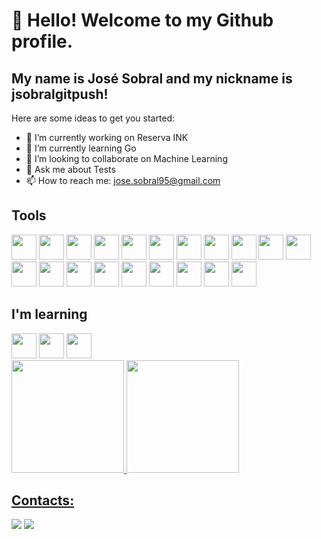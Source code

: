 # 👋 Hello! Welcome to my Github profile.
## My name is José Sobral and my nickname is jsobralgitpush!

Here are some ideas to get you started:

- 🔭 I’m currently working on Reserva INK
- 🌱 I’m currently learning Go
- 👯 I’m looking to collaborate on Machine Learning
- 💬 Ask me about Tests
- 📫 How to reach me: jose.sobral95@gmail.com



## Tools

<img loading="lazy" width="40" height="40" src="https://cdn.jsdelivr.net/gh/devicons/devicon/icons/ruby/ruby-original.svg" />          
<img loading="lazy" width="40" height="40" src="https://cdn.jsdelivr.net/gh/devicons/devicon/icons/rails/rails-original-wordmark.svg" />
<img loading="lazy" width="40" height="40" src="https://cdn.jsdelivr.net/gh/devicons/devicon/icons/python/python-original.svg" />
<img loading="lazy" width="40" height="40" src="https://cdn.jsdelivr.net/gh/devicons/devicon/icons/django/django-plain.svg" />
<img loading="lazy" width="40" height="40" src="https://cdn.jsdelivr.net/gh/devicons/devicon/icons/heroku/heroku-original.svg" />
<img loading="lazy" width="40" height="40" src="https://cdn.jsdelivr.net/gh/devicons/devicon/icons/amazonwebservices/amazonwebservices-original.svg" />
<img loading="lazy" width="40" height="40" src="https://cdn.jsdelivr.net/gh/devicons/devicon/icons/bitbucket/bitbucket-original.svg" />
<img loading="lazy" width="40" height="40" src="https://cdn.jsdelivr.net/gh/devicons/devicon/icons/elixir/elixir-original.svg" />
<img loading="lazy" width="40" height="40" src="https://cdn.jsdelivr.net/gh/devicons/devicon/icons/matlab/matlab-original.svg" />          
<img loading="lazy" width="40" height="40" src="https://cdn.jsdelivr.net/gh/devicons/devicon/icons/bitbucket/bitbucket-original.svg" />
<img loading="lazy" src="https://cdn.jsdelivr.net/gh/devicons/devicon/icons/git/git-original.svg" width="40" height="40"/>
<img loading="lazy" width="40" height="40" src="https://cdn.jsdelivr.net/gh/devicons/devicon/icons/docker/docker-original.svg" />
<img loading="lazy" width="40" height="40" src="https://cdn.jsdelivr.net/gh/devicons/devicon/icons/jenkins/jenkins-line.svg" />          
<img loading="lazy" width="40" height="40" src="https://cdn.jsdelivr.net/gh/devicons/devicon/icons/jupyter/jupyter-original.svg" /> 
<img loading="lazy" width="40" height="40" src="https://cdn.jsdelivr.net/gh/devicons/devicon/icons/matlab/matlab-original.svg" />          
<img loading="lazy" width="40" height="40" src="https://cdn.jsdelivr.net/gh/devicons/devicon/icons/pytorch/pytorch-original.svg" />          
<img loading="lazy" width="40" height="40" src="https://cdn.jsdelivr.net/gh/devicons/devicon/icons/tensorflow/tensorflow-original.svg" />          
<img loading="lazy" width="40" height="40" src="https://cdn.jsdelivr.net/gh/devicons/devicon/icons/css3/css3-original.svg" />
<img loading="lazy" width="40" height="40" src="https://cdn.jsdelivr.net/gh/devicons/devicon/icons/html5/html5-original.svg" />
<img loading="lazy" width="40" height="40" src="https://cdn.jsdelivr.net/gh/devicons/devicon/icons/linux/linux-original.svg" />          

## I'm learning
<img loading="lazy" width="40" height="40" src="https://cdn.jsdelivr.net/gh/devicons/devicon/icons/go/go-original.svg" />
<img loading="lazy" width="40" height="40" src="https://cdn.jsdelivr.net/gh/devicons/devicon/icons/pytorch/pytorch-original.svg" />
<img loading="lazy" width="40" height="40" src="https://cdn.jsdelivr.net/gh/devicons/devicon/icons/tensorflow/tensorflow-original.svg" />                    

<div>
<a href="https://github.com/seu-usuário-aqui">
<img loading="lazy" height="180em" src="https://github-readme-stats.vercel.app/api/top-langs/?username=jsobralgitpush&layout=compact&langs_count=7&theme=dracula"/>
<img loading="lazy" height="180em" src="https://github-readme-stats.vercel.app/api?username=jsobralgitpush&show_icons=true&theme=dracula&include_all_commits=true&count_private=true"/>
</div>

## Contacts:
<div>
<a href = "mailto:jose.sobral95@gmail.com"><img loading="lazy" src="https://img.shields.io/badge/Gmail-D14836?style=for-the-badge&logo=gmail&logoColor=white" target="_blank"></a>
<a href="https://www.linkedin.com/in/jos%C3%A9-sobral-80a6aa119" target="_blank"><img loading="lazy" src="https://img.shields.io/badge/-LinkedIn-%230077B5?style=for-the-badge&logo=linkedin&logoColor=white" target="_blank"></a>   
</div>
